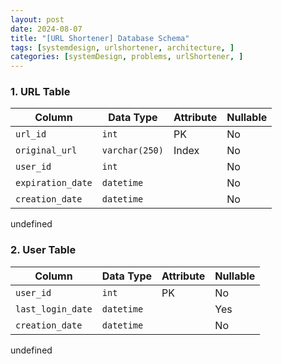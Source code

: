 ```yaml
---
layout: post
date: 2024-08-07
title: "[URL Shortener] Database Schema"
tags: [systemdesign, urlshortener, architecture, ]
categories: [systemDesign, problems, urlShortener, ]
---
```



### 1. URL Table


| Column            | Data Type      | Attribute | Nullable |
| ----------------- | -------------- | --------- | -------- |
| `url_id`          | `int`          | PK        | No       |
| `original_url`    | `varchar(250)` | Index     | No       |
| `user_id`         | `int`          |           | No       |
| `expiration_date` | `datetime`     |           | No       |
| `creation_date`   | `datetime`     |           | No       |

undefined
### 2. User Table


| Column            | Data Type  | Attribute | Nullable |
| ----------------- | ---------- | --------- | -------- |
| `user_id`         | `int`      | PK        | No       |
| `last_login_date` | `datetime` |           | Yes      |
| `creation_date`   | `datetime` |           | No       |

undefined
